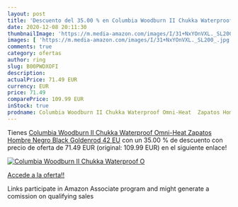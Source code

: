 ```yaml
---
layout: post
title: 'Descuento del 35.00 % en Columbia Woodburn II Chukka Waterproof O'
date: 2020-12-08 20:11:30
thumbnailImage: 'https://m.media-amazon.com/images/I/31+NxYOnVXL._SL200_.jpg'
images: [ 'https://m.media-amazon.com/images/I/31+NxYOnVXL._SL200_.jpg' ]
comments: true
category: ofertas
author: ring
slug: B00PWDXOFI
description:
actualPrice: 71.49 EUR
currency: EUR
price: 71.49
comparePrice: 109.99 EUR
inStock: true
prodname: Columbia Woodburn II Chukka Waterproof Omni-Heat  Zapatos Hombre  Negro  Black  Goldenrod   42 EU
---
```


Tienes [Columbia Woodburn II Chukka Waterproof Omni-Heat  Zapatos Hombre  Negro  Black  Goldenrod   42 EU](https://www.amazon.es/dp/B00PWDXOFI/?tag=tolees-21) con un 35.00 % de descuento con precio de oferta de 71.49 EUR (original: 109.99 EUR) en el siguiente enlace!

[![Columbia Woodburn II Chukka Waterproof O](https://m.media-amazon.com/images/I/31+NxYOnVXL._SL200_.jpg)](https://www.amazon.es/dp/B00PWDXOFI/?tag=tolees-21)

[Accede a la oferta!!](https://www.amazon.es/dp/B00PWDXOFI/?tag=tolees-21)

Links participate in Amazon Associate program and might generate a comission on qualifying sales


